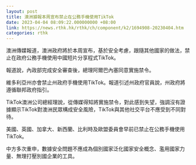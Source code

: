 ```yaml
---
layout: post
title: 澳洲據報本周宣布禁止在公務手機使用TikTok
date: 2023-04-04 08:09:22.000000000 +08:00
link: https://news.rthk.hk/rthk/ch/component/k2/1694908-20230404.htm
categories: rthk
---
```


澳洲傳媒報道，澳洲政府將於本周宣布，基於安全考慮，跟隨其他國家的做法，禁止在政府公務手機使用中國短片分享程式TikTok。

報道說，內政部完成安全審查後，總理阿爾巴內塞同意實施禁令。

維多利亞州亦會禁止州政府手機使用TikTok。報道引述州政府官員說，州政府將遵循聯邦政府指引。

TikTok澳洲公司總經理說，從傳媒得知將實施禁令，對此感到失望，強調沒有證據顯示TikTok對澳洲民眾構成安全風險，TikTok與其他社交平台不應受到不同對待。

美國、英國、加拿大、新西蘭、比利時及歐盟委員會早前已禁止在公務手機使用TikTok。

中方多次重申，數據安全問題不應成為個別國家泛化國家安全概念、濫用國家力量、無理打壓別國企業的工具。
